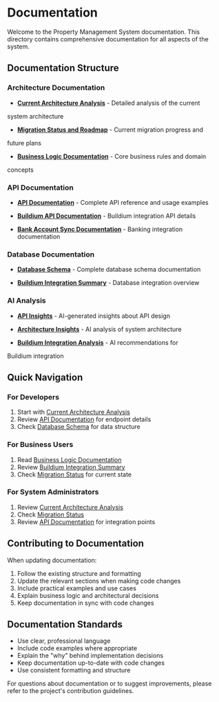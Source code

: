 # Documentation

Welcome to the Property Management System documentation. This directory contains comprehensive documentation for all
aspects of the system.

## Documentation Structure

### Architecture Documentation

- **[Current Architecture Analysis](architecture/CURRENT_ARCHITECTURE_ANALYSIS.md)** - Detailed analysis of the current

system architecture

- **[Migration Status and Roadmap](architecture/MIGRATION_STATUS_AND_ROADMAP.md)** - Current migration progress and

future plans

- **[Business Logic Documentation](architecture/BUSINESS_LOGIC_DOCUMENTATION.md)** - Core business rules and domain

concepts

### API Documentation

- **[API Documentation](api/api-documentation.md)** - Complete API reference and usage examples

- **[Buildium API Documentation](api/buildium-api-documentation.md)** - Buildium integration API details

- **[Bank Account Sync Documentation](api/bank-account-sync-documentation.md)** - Banking integration documentation

### Database Documentation

- **[Database Schema](database/database-schema.md)** - Complete database schema documentation

- **[Buildium Integration Summary](database/buildium-integration-summary.md)** - Database integration overview

### AI Analysis

- **[API Insights](ai-analysis/api-insights.md)** - AI-generated insights about API design

- **[Architecture Insights](ai-analysis/architecture-insights.md)** - AI analysis of system architecture

- **[Buildium Integration Analysis](ai-analysis/buildium-integration-improvement-analysis.md)** - AI recommendations for

Buildium integration

## Quick Navigation

### For Developers

1. Start with [Current Architecture Analysis](architecture/CURRENT_ARCHITECTURE_ANALYSIS.md)
2. Review [API Documentation](api/api-documentation.md) for endpoint details
3. Check [Database Schema](database/database-schema.md) for data structure

### For Business Users

1. Read [Business Logic Documentation](architecture/BUSINESS_LOGIC_DOCUMENTATION.md)
2. Review [Buildium Integration Summary](database/buildium-integration-summary.md)
3. Check [Migration Status](architecture/MIGRATION_STATUS_AND_ROADMAP.md) for current state

### For System Administrators

1. Review [Current Architecture Analysis](architecture/CURRENT_ARCHITECTURE_ANALYSIS.md)
2. Check [Migration Status](architecture/MIGRATION_STATUS_AND_ROADMAP.md)
3. Review [API Documentation](api/api-documentation.md) for integration points

## Contributing to Documentation

When updating documentation:

1. Follow the existing structure and formatting
2. Update the relevant sections when making code changes
3. Include practical examples and use cases
4. Explain business logic and architectural decisions
5. Keep documentation in sync with code changes

## Documentation Standards

- Use clear, professional language
- Include code examples where appropriate
- Explain the "why" behind implementation decisions
- Keep documentation up-to-date with code changes
- Use consistent formatting and structure

For questions about documentation or to suggest improvements, please refer to the project's contribution guidelines.

